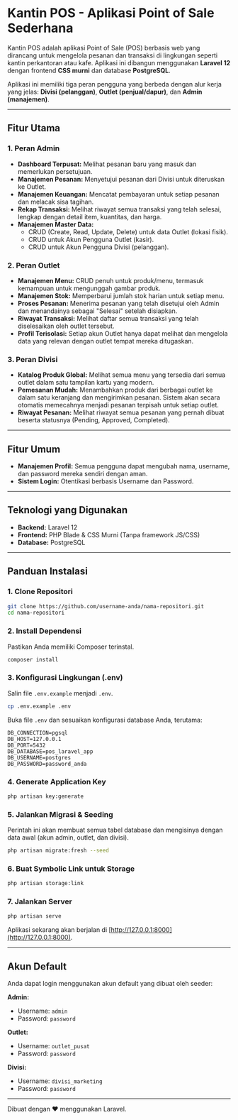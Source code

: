 
# Kantin POS - Aplikasi Point of Sale Sederhana

Kantin POS adalah aplikasi Point of Sale (POS) berbasis web yang dirancang untuk mengelola pesanan dan transaksi di lingkungan seperti kantin perkantoran atau kafe. Aplikasi ini dibangun menggunakan **Laravel 12** dengan frontend **CSS murni** dan database **PostgreSQL**.

Aplikasi ini memiliki tiga peran pengguna yang berbeda dengan alur kerja yang jelas: **Divisi (pelanggan)**, **Outlet (penjual/dapur)**, dan **Admin (manajemen)**.

---

## Fitur Utama

### 1. Peran Admin
- **Dashboard Terpusat:** Melihat pesanan baru yang masuk dan memerlukan persetujuan.
- **Manajemen Pesanan:** Menyetujui pesanan dari Divisi untuk diteruskan ke Outlet.
- **Manajemen Keuangan:** Mencatat pembayaran untuk setiap pesanan dan melacak sisa tagihan.
- **Rekap Transaksi:** Melihat riwayat semua transaksi yang telah selesai, lengkap dengan detail item, kuantitas, dan harga.
- **Manajemen Master Data:**
  - CRUD (Create, Read, Update, Delete) untuk data Outlet (lokasi fisik).
  - CRUD untuk Akun Pengguna Outlet (kasir).
  - CRUD untuk Akun Pengguna Divisi (pelanggan).

### 2. Peran Outlet
- **Manajemen Menu:** CRUD penuh untuk produk/menu, termasuk kemampuan untuk mengunggah gambar produk.
- **Manajemen Stok:** Memperbarui jumlah stok harian untuk setiap menu.
- **Proses Pesanan:** Menerima pesanan yang telah disetujui oleh Admin dan menandainya sebagai "Selesai" setelah disiapkan.
- **Riwayat Transaksi:** Melihat daftar semua transaksi yang telah diselesaikan oleh outlet tersebut.
- **Profil Terisolasi:** Setiap akun Outlet hanya dapat melihat dan mengelola data yang relevan dengan outlet tempat mereka ditugaskan.

### 3. Peran Divisi
- **Katalog Produk Global:** Melihat semua menu yang tersedia dari semua outlet dalam satu tampilan kartu yang modern.
- **Pemesanan Mudah:** Menambahkan produk dari berbagai outlet ke dalam satu keranjang dan mengirimkan pesanan. Sistem akan secara otomatis memecahnya menjadi pesanan terpisah untuk setiap outlet.
- **Riwayat Pesanan:** Melihat riwayat semua pesanan yang pernah dibuat beserta statusnya (Pending, Approved, Completed).

---

## Fitur Umum
- **Manajemen Profil:** Semua pengguna dapat mengubah nama, username, dan password mereka sendiri dengan aman.
- **Sistem Login:** Otentikasi berbasis Username dan Password.

---

## Teknologi yang Digunakan
- **Backend:** Laravel 12
- **Frontend:** PHP Blade & CSS Murni (Tanpa framework JS/CSS)
- **Database:** PostgreSQL

---

## Panduan Instalasi

### 1. Clone Repositori
```bash
git clone https://github.com/username-anda/nama-repositori.git
cd nama-repositori
```

### 2. Install Dependensi
Pastikan Anda memiliki Composer terinstal.
```bash
composer install
```

### 3. Konfigurasi Lingkungan (.env)
Salin file `.env.example` menjadi `.env`.
```bash
cp .env.example .env
```
Buka file `.env` dan sesuaikan konfigurasi database Anda, terutama:
```env
DB_CONNECTION=pgsql
DB_HOST=127.0.0.1
DB_PORT=5432
DB_DATABASE=pos_laravel_app
DB_USERNAME=postgres
DB_PASSWORD=password_anda
```

### 4. Generate Application Key
```bash
php artisan key:generate
```

### 5. Jalankan Migrasi & Seeding
Perintah ini akan membuat semua tabel database dan mengisinya dengan data awal (akun admin, outlet, dan divisi).
```bash
php artisan migrate:fresh --seed
```

### 6. Buat Symbolic Link untuk Storage
```bash
php artisan storage:link
```

### 7. Jalankan Server
```bash
php artisan serve
```
Aplikasi sekarang akan berjalan di [http://127.0.0.1:8000](http://127.0.0.1:8000).

---

## Akun Default
Anda dapat login menggunakan akun default yang dibuat oleh seeder:

**Admin:**
- Username: `admin`
- Password: `password`

**Outlet:**
- Username: `outlet_pusat`
- Password: `password`

**Divisi:**
- Username: `divisi_marketing`
- Password: `password`

---

Dibuat dengan ❤️ menggunakan Laravel.
